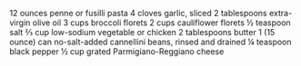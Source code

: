 12 ounces penne or fusilli pasta
4 cloves garlic, sliced
2 tablespoons extra-virgin olive oil
3 cups broccoli florets
2 cups cauliflower florets
½ teaspoon salt
⅔ cup low-sodium vegetable or chicken 
2 tablespoons butter
1 (15 ounce) can no-salt-added cannellini beans, rinsed and drained
¼ teaspoon black pepper
½ cup grated Parmigiano-Reggiano cheese